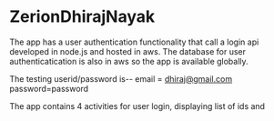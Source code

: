 # ZerionDhirajNayak

The app has a user authentication functionality that call a login api developed in node.js and hosted in aws.
The database for user authenticatication is also in aws so the app is available globally.

The testing userid/password is--
email = dhiraj@gmail.com
password=password

The app contains 4 activities for user login, displaying list of ids and 

